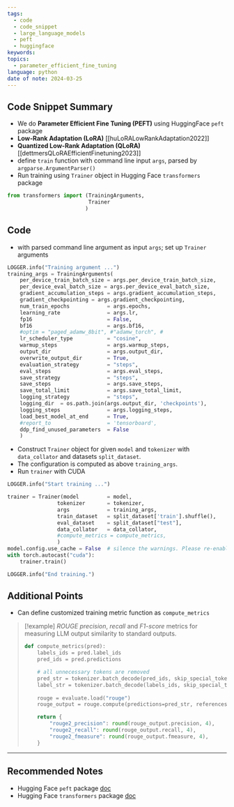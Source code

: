 ```yaml
---
tags:
  - code
  - code_snippet
  - large_language_models
  - peft
  - huggingface
keywords: 
topics:
  - parameter_efficient_fine_tuning
language: python
date of note: 2024-03-25
---
```


## Code Snippet Summary

- We do **Parameter Efficient Fine Tuning (PEFT)** using HuggingFace `peft` package
- **Low-Rank Adaptation (LoRA)** [[huLoRALowRankAdaptation2022]]
- **Quantized Low-Rank Adaptation (QLoRA)** [[dettmersQLoRAEfficientFinetuning2023]]
- define `train` function with command line input `args`, parsed by `argparse.ArgumentParser()`
- Run training using `Trainer` object in Hugging Face `transformers` package

```python
from transformers import (TrainingArguments, 
                          Trainer
                         )
```

## Code

- with parsed command line argument as input `args`; set up `Trainer` arguments

```python
LOGGER.info("Training argument ...")
training_args = TrainingArguments(
	per_device_train_batch_size = args.per_device_train_batch_size,
	per_device_eval_batch_size = args.per_device_eval_batch_size,
	gradient_accumulation_steps = args.gradient_accumulation_steps,
	gradient_checkpointing = args.gradient_checkpointing,
	num_train_epochs            = args.epochs,
    learning_rate               = args.lr,
    fp16                        = False,
    bf16                        = args.bf16,
    #optim = "paged_adamw_8bit", #"adamw_torch", #
	lr_scheduler_type           = "cosine",
    warmup_steps                = args.warmup_steps,
    output_dir                  = args.output_dir,
    overwrite_output_dir        = True,
    evaluation_strategy         = "steps",
    eval_steps                  = args.eval_steps,
    save_strategy               = "steps",
    save_steps                  = args.save_steps,
    save_total_limit            = args.save_total_limit,
    logging_strategy            = "steps",
    logging_dir  = os.path.join(args.output_dir, 'checkpoints'),
    logging_steps               = args.logging_steps,
    load_best_model_at_end      = True,
    #report_to                  = 'tensorboard',
    ddp_find_unused_parameters  = False
    )
```

- Construct `Trainer` object for given `model` and `tokenizer` with `data_collator` and datasets `split_dataset`. 
- The configuration is computed as above `training_args`.
- Run `trainer` with CUDA

```python
LOGGER.info("Start training ...")

trainer = Trainer(model         = model,
	            tokenizer       = tokenizer,
                args            = training_args,
                train_dataset   = split_dataset['train'].shuffle(),
                eval_dataset    = split_dataset["test"],
                data_collator   = data_collator,
                #compute_metrics = compute_metrics,
                )
model.config.use_cache = False  # silence the warnings. Please re-enable for inference!
with torch.autocast("cuda"):
    trainer.train()

LOGGER.info("End training.")
```


## Additional Points

- Can define customized training metric function as `compute_metrics`

>[!example] 
>*ROUGE precision*, *recall* and *F1-score* metrics for measuring LLM output similarity to standard outputs.
>
> ```python
> def compute_metrics(pred):
>     labels_ids = pred.label_ids
>     pred_ids = pred.predictions
> 
>     # all unnecessary tokens are removed
>     pred_str = tokenizer.batch_decode(pred_ids, skip_special_tokens=True)
>     label_str = tokenizer.batch_decode(labels_ids, skip_special_tokens=True)
>     
>     rouge = evaluate.load("rouge")
>     rouge_output = rouge.compute(predictions=pred_str, references=label_str, rouge_types=["rouge2"])["rouge2"].mid
> 
>     return {
>         "rouge2_precision": round(rouge_output.precision, 4),
>         "rouge2_recall": round(rouge_output.recall, 4),
>         "rouge2_fmeasure": round(rouge_output.fmeasure, 4),
>     }
> ```
> 




-----------
##  Recommended Notes

- Hugging Face `peft` package [doc](https://huggingface.co/docs/peft/index) 
- Hugging Face `transformers` package [doc](https://huggingface.co/docs/transformers/index)